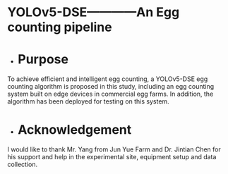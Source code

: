 # YOLOv5-DSE————An Egg counting pipeline
- # Purpose
To achieve efficient and intelligent egg counting, a YOLOv5-DSE egg counting algorithm is proposed in this study, including an egg counting system built on edge devices in commercial egg farms. In addition, the algorithm has been deployed for testing on this system.
- # Acknowledgement
I would like to thank Mr. Yang from Jun Yue Farm and Dr. Jintian Chen for his support and help in the experimental site, equipment setup and data collection.
